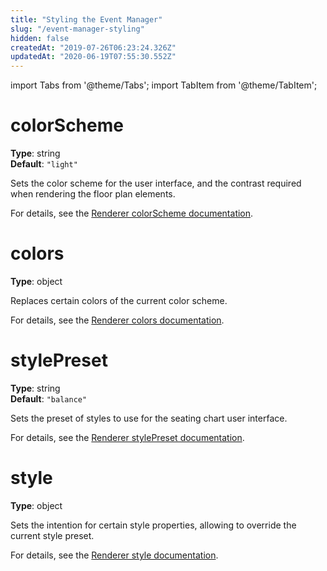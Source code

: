 ```yaml
---
title: "Styling the Event Manager"
slug: "/event-manager-styling"
hidden: false
createdAt: "2019-07-26T06:23:24.326Z"
updatedAt: "2020-06-19T07:55:30.552Z"
---
```


import Tabs from '@theme/Tabs';
import TabItem from '@theme/TabItem';

# colorScheme
**Type**: string  
**Default**: `"light"`  

Sets the color scheme for the user interface, and the contrast required when rendering the floor plan elements.

For details, see the [Renderer colorScheme documentation](colorscheme).

# colors
**Type**: object  

Replaces certain colors of the current color scheme.

For details, see the [Renderer colors documentation](colors).

# stylePreset
**Type**: string  
**Default**: `"balance"`  

Sets the preset of styles to use for the seating chart user interface.

For details, see the [Renderer stylePreset documentation](stylepreset).

# style
**Type**: object  

Sets the intention for certain style properties, allowing to override the current style preset.

For details, see the [Renderer style documentation](style).
